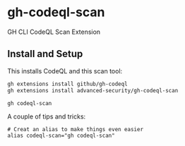 # gh-codeql-scan

GH CLI CodeQL Scan Extension

## Install and Setup

This installs CodeQL and this scan tool:

```bash
gh extensions install github/gh-codeql
gh extensions install advanced-security/gh-codeql-scan

gh codeql-scan
```

A couple of tips and tricks:

```
# Creat an alias to make things even easier
alias codeql-scan="gh codeql-scan"
```

